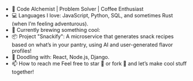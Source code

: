 - 🌟 Code Alchemist | Problem Solver | Coffee Enthusiast
- 💻 Languages I love: JavaScript, Python, SQL, and sometimes Rust (when I’m feeling adventurous).
- 🚀 Currently brewing something cool:
- 📦 Project "Snackify": A microservice that generates snack recipes based on what’s in your pantry, using AI and user-generated flavor profiles!
- 🎨 Doodling with: React, Node.js, Django.
- 📫 How to reach me Feel free to star 🌟 or fork 🍴 and let’s make cool stuff together!

<!---
Hexacoffee/Hexacoffee is a ✨ special ✨ repository because its `README.md` (this file) appears on your GitHub profile.
You can click the Preview link to take a look at your changes.
--->
